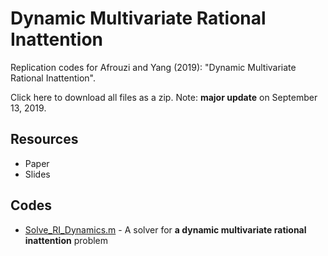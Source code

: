 # Dynamic Multivariate Rational Inattention

Replication codes for Afrouzi and Yang (2019): "Dynamic Multivariate Rational Inattention".

Click here to download all files as a zip. Note: **major update** on September 13, 2019.

## Resources
* Paper
* Slides

## Codes
* [Solve_RI_Dynamics.m](Solve_RI_Dynamics.m) - A solver for **a dynamic multivariate rational inattention** problem
